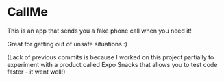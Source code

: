 # CallMe

This is an app that sends you a fake phone call when you need it! 

Great for getting out of unsafe situations :)

(Lack of previous commits is because I worked on this project partially to experiment with a product called Expo Snacks that allows you to test code faster - it went well!)
